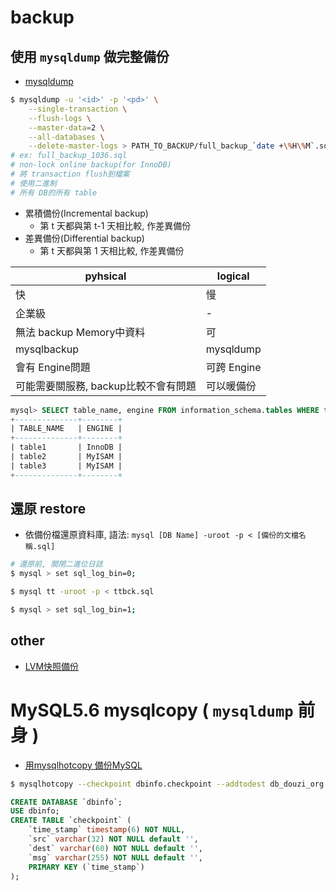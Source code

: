 # backup

## 使用 `mysqldump` 做完整備份

- [mysqldump](https://dev.mysql.com/doc/refman/5.7/en/mysqldump.html#mysqldump-ddl-options)


```sh
$ mysqldump -u '<id>' -p '<pd>' \
    --single-transaction \
    --flush-logs \
    --master-data=2 \
    --all-databases \
    --delete-master-logs > PATH_TO_BACKUP/full_backup_`date +\%H\%M`.sql
# ex: full_backup_1036.sql
# non-lock online backup(for InnoDB)
# 將 transaction flush到檔案
# 使用二進制
# 所有 DB的所有 table
```


* 累積備份(Incremental backup)
    * 第 t 天都與第 t-1 天相比較, 作差異備份
* 差異備份(Differential backup)
    * 第 t 天都與第 1 天相比較, 作差異備份
    

pyhsical                           | logical
---------------------------------- | --------
快                                 | 慢
企業級                              | -
無法 backup Memory中資料            | 可
mysqlbackup                        | mysqldump
會有 Engine問題                     | 可跨 Engine
可能需要關服務, backup比較不會有問題  | 可以暖備份

```sql
mysql> SELECT table_name, engine FROM information_schema.tables WHERE table_schema = 'dbname';
+--------------+--------+
| TABLE_NAME   | ENGINE |
+--------------+--------+
| table1       | InnoDB |
| table2       | MyISAM |
| table3       | MyISAM |
+--------------+--------+
```


## 還原 restore

- 依備份檔還原資料庫, 語法: `mysql [DB Name] -uroot -p < [備份的文檔名稱.sql]`

```sh
# 還原前, 關閉二進位日誌
$ mysql > set sql_log_bin=0;

$ mysql tt -uroot -p < ttbck.sql

$ mysql > set sql_log_bin=1;
```


## other

- [LVM快照備份](https://ithelp.ithome.com.tw/articles/10081811)


# MySQL5.6 mysqlcopy ( `mysqldump` 前身 )

- [用mysqlhotcopy 備份MySQL](https://blog.longwin.com.tw/2005/01/%E7%94%A8mysqlhotcopy-%E5%82%99%E4%BB%BDmysql/)

```sh
$ mysqlhotcopy --checkpoint dbinfo.checkpoint --addtodest db_douzi_org /var/db_backup
```

```sql
CREATE DATABASE `dbinfo`;
USE dbinfo;
CREATE TABLE `checkpoint` (
    `time_stamp` timestamp(6) NOT NULL,
    `src` varchar(32) NOT NULL default '',
    `dest` varchar(60) NOT NULL default '',
    `msg` varchar(255) NOT NULL default '',
    PRIMARY KEY (`time_stamp`)
);
```